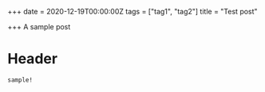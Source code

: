 +++
date = 2020-12-19T00:00:00Z
tags = ["tag1", "tag2"]
title = "Test post"

+++
A sample post

# Header

    sample!